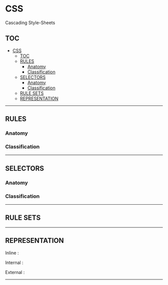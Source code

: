 # CSS

Cascading Style-Sheets

## TOC

- [CSS](#css)
	- [TOC](#toc)
	- [RULES](#rules)
		- [Anatomy](#anatomy)
		- [Classification](#classification)
	- [SELECTORS](#selectors)
		- [Anatomy](#anatomy-1)
		- [Classification](#classification-1)
	- [RULE SETS](#rule-sets)
	- [REPRESENTATION](#representation)

---

## RULES



### Anatomy



### Classification



---

## SELECTORS



### Anatomy



### Classification



---

## RULE SETS



---

## REPRESENTATION

Inline
	:	

Internal
	:	

External
	:	

---
